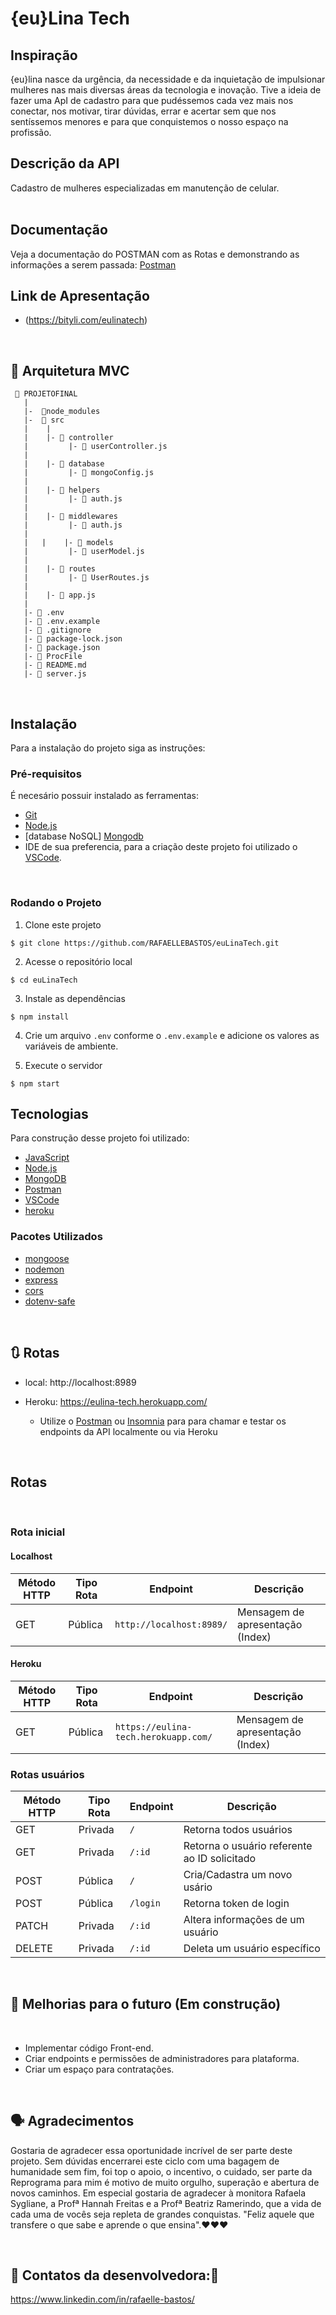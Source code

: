 # {eu}Lina Tech

## Inspiração

 {eu}lina nasce da urgência, da necessidade e da inquietação de impulsionar mulheres nas mais diversas áreas da tecnologia e inovação. Tive a ideia de fazer uma ApI de cadastro para que pudéssemos cada vez mais nos conectar, nos motivar, tirar dúvidas, errar e acertar sem que nos sentíssemos menores e para que conquistemos o nosso espaço na profissão.
<br/>

## Descrição da API
Cadastro de mulheres especializadas em manutenção de celular.
<br/><br/>


## Documentação
Veja a documentação do POSTMAN com as Rotas e demonstrando as informações a serem passada: [Postman](https://documenter.getpostman.com/view/22432896/UzXPxGjV)
<br/>

## Link de Apresentação

* (https://bityli.com/eulinatech)
<br/>

## 📁 Arquitetura MVC 

```
 📁 PROJETOFINAL
   |
   |-  📁node_modules
   |-  📁 src
   |    |
   |    |- 📁 controller
   |         |- 📑 userController.js  
   |
   |    |- 📁 database
   |         |- 📑 mongoConfig.js
   |
   |    |- 📁 helpers
   |         |- 📑 auth.js
   |
   |    |- 📁 middlewares
   |         |- 📑 auth.js
   |
   |   |    |- 📁 models
   |         |- 📑 userModel.js
   |
   |    |- 📁 routes
   |         |- 📑 UserRoutes.js
   |
   |    |- 📑 app.js
   |
   |- 📑 .env
   |- 📑 .env.example
   |- 📑 .gitignore
   |- 📑 package-lock.json
   |- 📑 package.json
   |- 📑 ProcFile
   |- 📑 README.md
   |- 📑 server.js
```
<br>


## Instalação

Para a instalação do projeto siga as instruções:
<br/>

### Pré-requisitos
É necesário possuir instalado as ferramentas:
- [Git](https://git-scm.com)
- [Node.js](https://nodejs.org/en/)
- [database NoSQL] [Mongodb](https://www.mongodb.com)
- IDE de sua preferencia, para a criação deste projeto foi utilizado o [VSCode](https://code.visualstudio.com).
<br/>

### Rodando o Projeto
1. Clone este projeto

  ```$ git clone https://github.com/RAFAELLEBASTOS/euLinaTech.git```

2. Acesse o repositório local

  ```$ cd euLinaTech  ```

3. Instale as dependências

  ```$ npm install```

4. Crie um arquivo ```.env``` conforme o ```.env.example``` e adicione os valores as variáveis de ambiente. 

5. Execute o servidor

  ```$ npm start```
<br/>

## Tecnologias

Para construção desse projeto foi utilizado:
- [JavaScript](https://www.javascript.com)
- [Node.js](https://nodejs.org/en/)
- [MongoDB](https://www.mongodb.com)
- [Postman](https://www.postman.com)
- [VSCode](https://code.visualstudio.com)
- [heroku](https://id.heroku.com/login)

### Pacotes Utilizados
- [mongoose](https://mongoosejs.com)
- [nodemon](https://nodemon.io)
- [express](https://expressjs.com/pt-br/)
- [cors](https://www.npmjs.com/package/cors)
- [dotenv-safe](https://www.npmjs.com/package/dotenv-safe)
<br/>

## 🔃 Rotas

* local: http://localhost:8989

* Heroku: https://eulina-tech.herokuapp.com/

    * Utilize o [Postman](https://www.postman.com/) ou [Insomnia](https://insomnia.rest/download/) para para chamar e testar os endpoints da API localmente ou via Heroku

<br>

## Rotas
<br/>

### Rota inicial

#### Localhost
| Método HTTP  | Tipo Rota | Endpoint                     | Descrição                            |
| ------------ | --------- | ---------------------------- | ------------------------------------ |
| GET          | Pública   | `http://localhost:8989/`     |  Mensagem de apresentação (Index)    |

#### Heroku
| Método HTTP  | Tipo Rota | Endpoint                     | Descrição                            |
| ------------ | --------- | ---------------------------- | ------------------------------------ |
| GET          | Pública   | `https://eulina-tech.herokuapp.com/` |  Mensagem de apresentação (Index)    |

### Rotas usuários
| Método HTTP  | Tipo Rota | Endpoint                                    | Descrição                                                                |
| ------------ | --------- | ------------------------------------------- | -------------------------------------------------------------------------|
| GET          | Privada   | `/`     | Retorna todos usuários  
| GET          | Privada   | `/:id`  | Retorna o usuário referente ao ID solicitado
| POST         | Pública   | `/`     | Cria/Cadastra um novo usário                                      
| POST         | Pública   | `/login`| Retorna token de login            |
| PATCH        | Privada   | `/:id`  | Altera informações de um usuário  |
| DELETE       | Privada   | `/:id`  | Deleta um usuário específico      |

<br>

## 🚧 Melhorias para o futuro (Em construção)

<br>

* Implementar código Front-end.
* Criar endpoints e permissões de administradores para plataforma.
* Criar um espaço para contratações.

<br>

## 🗣️ Agradecimentos

  Gostaria de agradecer essa oportunidade incrível de ser parte deste projeto. Sem dúvidas encerrarei este ciclo com uma bagagem de humanidade sem fim, foi top o apoio, o incentivo, o cuidado, ser parte da Reprograma para mim é motivo de muito orgulho, superação e abertura de novos caminhos. Em especial gostaria de agradecer à monitora Rafaela Sygliane, a Profª Hannah Freitas e a Profª Beatriz Ramerindo, que a vida de cada uma de vocês seja repleta de grandes conquistas. 
  "Feliz aquele que transfere o que sabe e aprende o que ensina".❤️❤️❤️
  
<br>

## 📢 Contatos da desenvolvedora:📢 

https://www.linkedin.com/in/rafaelle-bastos/
